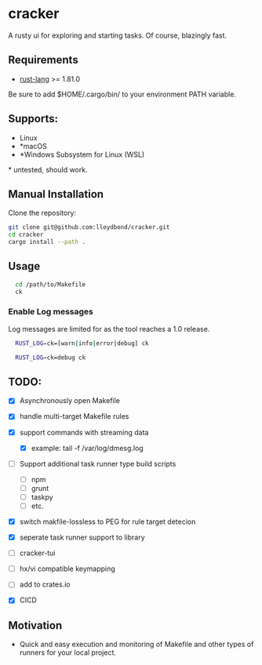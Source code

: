 # cracker
A rusty ui for exploring and starting tasks. Of course, blazingly fast.

## Requirements

* [rust-lang](https://www.rust-lang.org/) >= 1.81.0

Be sure to add $HOME/.cargo/bin/ to your environment PATH variable.
## Supports:

-   Linux
-  *macOS
-  *Windows Subsystem for Linux (WSL)

\* untested, should work.

## Manual Installation

Clone the repository:

```bash
git clone git@github.com:lloydbond/cracker.git
cd cracker
cargo install --path .

```

## Usage

```bash
  cd /path/to/Makefile
  ck
```

### Enable Log messages
Log messages are limited for as the tool reaches a 1.0 release.
```bash
  RUST_LOG=ck=[warn|info|error|debug] ck

  RUST_LOG=ck=debug ck
```
## TODO:
- [x] Asynchronously open Makefile
- [x] handle multi-target Makefile rules
- [x] support commands with streaming data
  - [x] example: tail -f /var/log/dmesg.log
- [ ] Support additional task runner type build scripts
  - [ ] npm
  - [ ] grunt
  - [ ] taskpy
  - [ ] etc.
- [x] switch makfile-lossless to PEG for rule target detecion
- [x] seperate task runner support to library
- [ ] cracker-tui
- [ ] hx/vi compatible keymapping
- [ ] add to crates.io
- [x] CICD


## Motivation

* Quick and easy execution and monitoring of Makefile and other types of runners for your local project.
